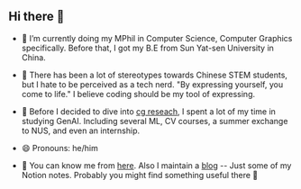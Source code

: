 ## Hi there 👋

<!--
**HoytXU/HoytXU** is a ✨ _special_ ✨ repository because its `README.md` (this file) appears on your GitHub profile.

Here are some ideas to get you started:

- 🔭 I’m currently working on ...
- 🌱 I’m currently learning ...
- 👯 I’m looking to collaborate on ...
- 🤔 I’m looking for help with ...
- 💬 Ask me about ...
- 📫 How to reach me: ...
- 😄 Pronouns: ...
- ⚡ Fun fact: ...
-->

- 🌱 I’m currently doing my MPhil in Computer Science, Computer Graphics specifically. Before that, I got my B.E from Sun Yat-sen University in China.
  
- 🧠 There has been a lot of stereotypes towards Chinese STEM students, but I hate to be perceived as a tech nerd. "By expressing yourself, you come to life." I believe coding should be my tool of expressing.
     
- 💬 Before I decided to dive into [cg reseach](https://hoytxu.me/cg-research-map/), I spent a lot of my time in studying GenAI. Including several ML, CV courses, a summer exchange to NUS, and even an internship. 

- 😄 Pronouns: he/him  

- 📝 You can know me from [here](https://hoytxu.me). Also I maintain a [blog](https://blog.hoytxu.me/) -- Just some of my Notion notes. Probably you might find something useful there 👀
